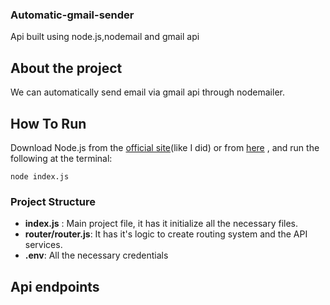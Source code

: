 ﻿### Automatic-gmail-sender
Api built using node.js,nodemail and gmail api
## About the project
We can automatically send email via gmail api through nodemailer.


## How To Run
Download Node.js from the [official  site](https://nodejs.org/en/download/)(like I did) or from [here](https://github.com/creationix/nvm) , and run the following at the terminal:

```
node index.js
```
### Project Structure
 * **index.js** : Main project file, it has it initialize all the necessary files.
 * **router/router.js**:  It has it's logic to create routing system and the API services.
 * **.env**:  All the necessary credentials
 
 ## Api endpoints
  
